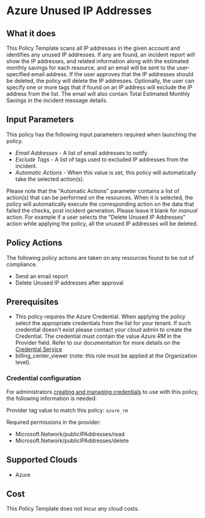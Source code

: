 # Azure Unused IP Addresses

## What it does  

This Policy Template scans all IP addresses in the given account and identifies any unused IP addresses. If any are found, an incident report will show the IP addresses, and related information along with the estimated monthly savings for each resource, and an email will be sent to the user-specified email address. If the user approves that the IP addresses should be deleted, the policy will delete the IP addresses. Optionally, the user can specify one or more tags that if found on an IP address will exclude the IP address from the list.
The email will also contain Total Estimated Monthly Savings in the incident message details.

## Input Parameters  

This policy has the following input parameters required when launching the policy.

- *Email Addresses* - A list of email addresses to notify 
- *Exclude Tags* - A list of tags used to excluded IP addresses from the incident.
- *Automatic Actions* - When this value is set, this policy will automatically take the selected action(s).

Please note that the "Automatic Actions" parameter contains a list of action(s) that can be performed on the resources. When it is selected, the policy will automatically execute the corresponding action on the data that failed the checks, post incident generation. Please leave it blank for *manual* action.
For example if a user selects the "Delete Unused IP Addresses" action while applying the policy, all the unused IP addresses will be deleted.

## Policy Actions  

The following policy actions are taken on any resources found to be out of compliance.

- Send an email report    
- Delete Unused IP addresses after approval

## Prerequisites  

- This policy requires the Azure Credential. When applying the policy select the appropriate credentials from the list for your tenant.  If such credential doesn't exist please contact your cloud admin to create the Credential. The credential must contain the value *Azure RM* in the Provider field. Refer to our documentation for more details on the [Credential Service](https://docs.rightscale.com/credentials/)
- billing_center_viewer (note: this role must be applied at the Organization level).

### Credential configuration

For administrators [creating and managing credentials](https://docs.rightscale.com/policies/users/guides/credential_management.html) to use with this policy, the following information is needed:

Provider tag value to match this policy: `azure_rm`

Required permissions in the provider:

- Microsoft.Network/publicIPAddresses/read
- Microsoft.Network/publicIPAddresses/delete

## Supported Clouds  

- Azure

## Cost  

This Policy Template does not incur any cloud costs.